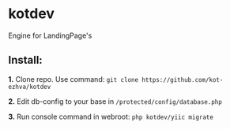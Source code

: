 # kotdev
Engine for LandingPage's

Install:
-------------------------------------------
**1.** Clone repo. Use command: ```git clone https://github.com/kot-ezhva/kotdev```

**2.** Edit db-config to your base in ```/protected/config/database.php```

**3.** Run console command in webroot: ```php kotdev/yiic migrate```
